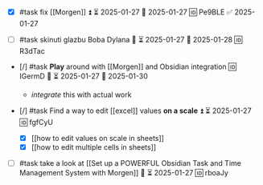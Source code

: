 - [x] #task fix [[Morgen]] ⏫ ⏳ 2025-01-27 📅 2025-01-27 🆔 Pe9BLE ✅ 2025-01-27

- [ ] #task skinuti glazbu Boba Dylana 🔼 ⏳ 2025-01-27 📅 2025-01-28 🆔 R3dTac

- [/] #task **Play** around with [[Morgen]] and Obsidian integration 🆔 IGermD 🔼 ⏳ 2025-01-27 📅 2025-01-30
	- *integrate* this with actual work

- [/] #task Find a way to edit [[excel]] values **on a scale** ⏫ ⏳ 2025-01-27 🆔 fgfCyU
	- [x] [[how to edit values on scale in sheets]]
	- [x] [[how to edit multiple cells in sheets]]

- [ ] #task take a look at [[Set up a POWERFUL Obsidian Task and Time Management System with Morgen]] 🔼 ⏳ 2025-01-27 🆔 rboaJy
